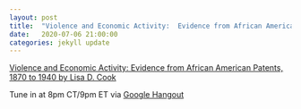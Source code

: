 ```yaml
---
layout: post
title:  "Violence and Economic Activity:  Evidence from African American Patents, 1870 to 1940"
date:   2020-07-06 21:00:00
categories: jekyll update
---
```

[Violence and Economic Activity:  Evidence from African American Patents, 1870 to 1940 by Lisa D. Cook](https://lisadcook.net/wp-content/uploads/2014/02/pats_paper17_1013_final_web.pdf)

Tune in at 8pm CT/9pm ET via [Google Hangout](https://calendar.google.com/event?action=TEMPLATE&tmeid=MWduaDVpdDhyM3AzNDBrNGd1ZGl2dGg4aWQgd2lsbGlhbXMucmViZWNjYUBt&tmsrc=williams.rebecca%40gmail.com)
